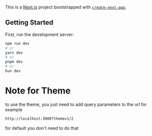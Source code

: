 This is a [Next.js](https://nextjs.org/) project bootstrapped with [`create-next-app`](https://github.com/vercel/next.js/tree/canary/packages/create-next-app).

## Getting Started

First, run the development server:

```bash
npm run dev
# or
yarn dev
# or
pnpm dev
# or
bun dev
```
# Note for Theme
to use the theme, you just need to add query parameters to the url for example 
```bash
http://localhost:3000?theme=1/2
```
for default you don't need to do that
